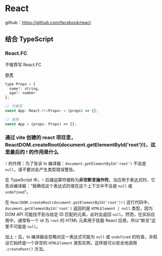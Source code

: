 # React

github：<https://github.com/facebook/react>

## 结合 TypeScript

### React.FC

不推荐写 React.FC

[参考](https://github.com/facebook/create-react-app/pull/8177)

```js
type Props = {
  name?: string,
  age?: number
};

// 不推荐
const App: React.FC<Props> = (props) => {};

// 推荐
const App = (props: Props) => {};
```

### 通过 vite 创建的 react 项目里，ReactDOM.createRoot(document.getElementById('root')!)，这里最后的 ! 的作用是什么

`!` 的作用：为了告诉 ts 编译器：`document.getElementById('root')` 不会是 `null`，请不要对此产生类型错误警告。

在 TypeScript 中，`!` 后缀运算符被称为**非空断言操作符**。当应用于表达式时，它告诉编译器：“我确信这个表达式的值在这个上下文中不会是 `null` 或 `undefined`”。

在 `ReactDOM.createRoot(document.getElementById('root')!)` 这行代码中，`document.getElementById('root')` 返回的是 `HTMLElement | null` 类型，因为 DOM API 可能找不到与给定 ID 匹配的元素，此时会返回 `null`。然而，在实际应用中，通常有一个 id 为 `root` 的 HTML 元素用于挂载 React 应用，所以“断言”这里不可能是 `null`。

加上 `!` 后，ts 编译器会忽略对这一表达式可能为 `null` 或 `undefined` 的检查，并假设它始终是一个非空的 `HTMLElement` 类型实例，这样就可以安全地调用 `.createRoot()` 方法。
